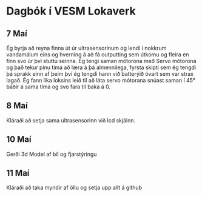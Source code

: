 # Dagbók í VESM Lokaverk

## 7 Maí
Ég byrja að reyna finna út úr ultrasensorinum og lendi í nokkrum vandamálum eins og hverning á að fá outputting sem útkomu og fleira en finn
svo úr því stuttu seinna. Ég tengi saman mótorona með Servo mótorona og það tekur pínu tíma að læra á þá almennilega, fyrsta skipti sem ég
tengdi þá sprakk einn af þeim því ég tengdi hann við batterýið óvart sem var strax lagað. Ég fann líka loksins leið til að láta servo mótorana snúast saman í 45° báðir á sama tíma og svo fara til baka á 0.

## 8 Maí
Kláraði að setja sama ultrasensorinn við lcd skjáinn.

## 10 Maí
Gerði 3d Model af bíl og fjarstýringu

## 11 Maí
Kláraði að taka myndir af öllu og setja upp allt á github
